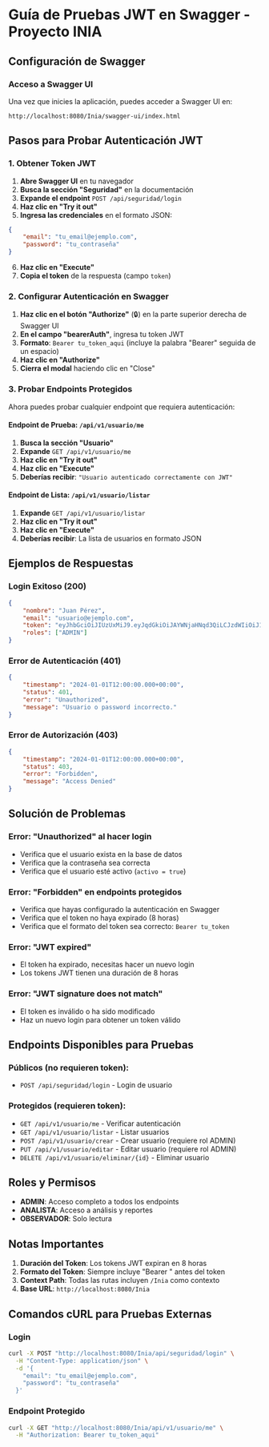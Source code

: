 # Guía de Pruebas JWT en Swagger - Proyecto INIA

## Configuración de Swagger

### Acceso a Swagger UI
Una vez que inicies la aplicación, puedes acceder a Swagger UI en:
```
http://localhost:8080/Inia/swagger-ui/index.html
```

## Pasos para Probar Autenticación JWT

### 1. Obtener Token JWT

1. **Abre Swagger UI** en tu navegador
2. **Busca la sección "Seguridad"** en la documentación
3. **Expande el endpoint** `POST /api/seguridad/login`
4. **Haz clic en "Try it out"**
5. **Ingresa las credenciales** en el formato JSON:

```json
{
    "email": "tu_email@ejemplo.com",
    "password": "tu_contraseña"
}
```

6. **Haz clic en "Execute"**
7. **Copia el token** de la respuesta (campo `token`)

### 2. Configurar Autenticación en Swagger

1. **Haz clic en el botón "Authorize"** (🔒) en la parte superior derecha de Swagger UI
2. **En el campo "bearerAuth"**, ingresa tu token JWT
3. **Formato**: `Bearer tu_token_aqui` (incluye la palabra "Bearer" seguida de un espacio)
4. **Haz clic en "Authorize"**
5. **Cierra el modal** haciendo clic en "Close"

### 3. Probar Endpoints Protegidos

Ahora puedes probar cualquier endpoint que requiera autenticación:

#### Endpoint de Prueba: `/api/v1/usuario/me`
1. **Busca la sección "Usuario"**
2. **Expande** `GET /api/v1/usuario/me`
3. **Haz clic en "Try it out"**
4. **Haz clic en "Execute"**
5. **Deberías recibir**: `"Usuario autenticado correctamente con JWT"`

#### Endpoint de Lista: `/api/v1/usuario/listar`
1. **Expande** `GET /api/v1/usuario/listar`
2. **Haz clic en "Try it out"**
3. **Haz clic en "Execute"**
4. **Deberías recibir**: La lista de usuarios en formato JSON

## Ejemplos de Respuestas

### Login Exitoso (200)
```json
{
    "nombre": "Juan Pérez",
    "email": "usuario@ejemplo.com",
    "token": "eyJhbGciOiJIUzUxMiJ9.eyJqdGkiOiJAYWNjaHNqd3QiLCJzdWIiOiJ1c3VhcmlvQGVqZW1wbG8uY29tIiwiYXV0aG9yaXRpZXMiOlsiQURNSU4iXSwiaWF0IjoxNjQwOTk1MjAwLCJleHAiOjE2NDEwMjQwMDB9.signature",
    "roles": ["ADMIN"]
}
```

### Error de Autenticación (401)
```json
{
    "timestamp": "2024-01-01T12:00:00.000+00:00",
    "status": 401,
    "error": "Unauthorized",
    "message": "Usuario o password incorrecto."
}
```

### Error de Autorización (403)
```json
{
    "timestamp": "2024-01-01T12:00:00.000+00:00",
    "status": 403,
    "error": "Forbidden",
    "message": "Access Denied"
}
```

## Solución de Problemas

### Error: "Unauthorized" al hacer login
- Verifica que el usuario exista en la base de datos
- Verifica que la contraseña sea correcta
- Verifica que el usuario esté activo (`activo = true`)

### Error: "Forbidden" en endpoints protegidos
- Verifica que hayas configurado la autenticación en Swagger
- Verifica que el token no haya expirado (8 horas)
- Verifica que el formato del token sea correcto: `Bearer tu_token`

### Error: "JWT expired"
- El token ha expirado, necesitas hacer un nuevo login
- Los tokens JWT tienen una duración de 8 horas

### Error: "JWT signature does not match"
- El token es inválido o ha sido modificado
- Haz un nuevo login para obtener un token válido

## Endpoints Disponibles para Pruebas

### Públicos (no requieren token):
- `POST /api/seguridad/login` - Login de usuario

### Protegidos (requieren token):
- `GET /api/v1/usuario/me` - Verificar autenticación
- `GET /api/v1/usuario/listar` - Listar usuarios
- `POST /api/v1/usuario/crear` - Crear usuario (requiere rol ADMIN)
- `PUT /api/v1/usuario/editar` - Editar usuario (requiere rol ADMIN)
- `DELETE /api/v1/usuario/eliminar/{id}` - Eliminar usuario

## Roles y Permisos

- **ADMIN**: Acceso completo a todos los endpoints
- **ANALISTA**: Acceso a análisis y reportes
- **OBSERVADOR**: Solo lectura

## Notas Importantes

1. **Duración del Token**: Los tokens JWT expiran en 8 horas
2. **Formato del Token**: Siempre incluye "Bearer " antes del token
3. **Context Path**: Todas las rutas incluyen `/Inia` como contexto
4. **Base URL**: `http://localhost:8080/Inia`

## Comandos cURL para Pruebas Externas

### Login
```bash
curl -X POST "http://localhost:8080/Inia/api/seguridad/login" \
  -H "Content-Type: application/json" \
  -d '{
    "email": "tu_email@ejemplo.com",
    "password": "tu_contraseña"
  }'
```

### Endpoint Protegido
```bash
curl -X GET "http://localhost:8080/Inia/api/v1/usuario/me" \
  -H "Authorization: Bearer tu_token_aqui"
```
